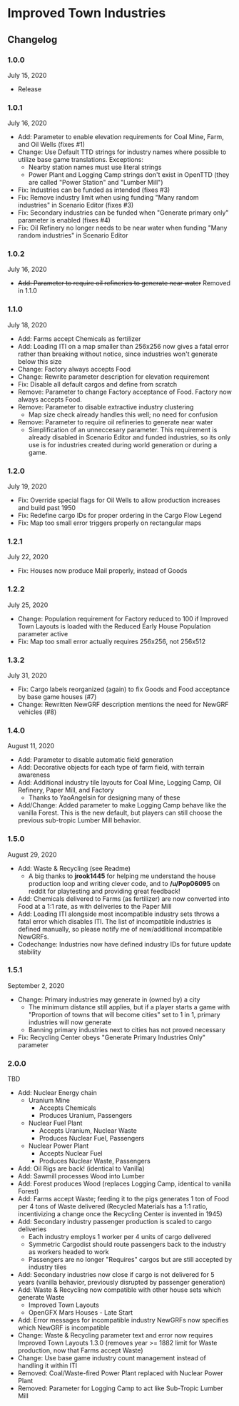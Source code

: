 # Improved Town Industries

## Changelog

### 1.0.0
July 15, 2020

- Release

### 1.0.1
July 16, 2020

- Add: Parameter to enable elevation requirements for Coal Mine, Farm, and Oil Wells (fixes #1)
- Change: Use Default TTD strings for industry names where possible to utilize base game translations. Exceptions:
  - Nearby station names must use literal strings
  - Power Plant and Logging Camp strings don't exist in OpenTTD (they are called "Power Station" and "Lumber Mill")
- Fix: Industries can be funded as intended (fixes #3)
- Fix: Remove industry limit when using funding "Many random industries" in Scenario Editor (fixes #3)
- Fix: Secondary industries can be funded when "Generate primary only" parameter is enabled (fixes #4)
- Fix: Oil Refinery no longer needs to be near water when funding "Many random industries" in Scenario Editor

### 1.0.2
July 16, 2020

- ~~Add: Parameter to require oil refineries to generate near water~~ Removed in 1.1.0

### 1.1.0
July 18, 2020

- Add: Farms accept Chemicals as fertilizer
- Add: Loading ITI on a map smaller than 256x256 now gives a fatal error rather than breaking without notice, since industries won't generate below this size
- Change: Factory always accepts Food
- Change: Rewrite parameter description for elevation requirement
- Fix: Disable all default cargos and define from scratch
- Remove: Parameter to change Factory acceptance of Food. Factory now always accepts Food.
- Remove: Parameter to disable extractive industry clustering
  - Map size check already handles this well; no need for confusion
- Remove: Parameter to require oil refineries to generate near water
  - Simplification of an unneccesary parameter. This requirement is already disabled in Scenario Editor and funded industries, so its only use is for industries created during world generation or during a game.

### 1.2.0
July 19, 2020

- Fix: Override special flags for Oil Wells to allow production increases and build past 1950
- Fix: Redefine cargo IDs for proper ordering in the Cargo Flow Legend
- Fix: Map too small error triggers properly on rectangular maps

### 1.2.1
July 22, 2020

- Fix: Houses now produce Mail properly, instead of Goods

### 1.2.2
July 25, 2020

- Change: Population requirement for Factory reduced to 100 if Improved Town Layouts is loaded with the Reduced Early House Population parameter active 
- Fix: Map too small error actually requires 256x256, not 256x512

### 1.3.2
July 31, 2020

- Fix: Cargo labels reorganized (again) to fix Goods and Food acceptance by base game houses (#7)
- Change: Rewritten NewGRF description mentions the need for NewGRF vehicles (#8)

### 1.4.0
August 11, 2020

- Add: Parameter to disable automatic field generation
- Add: Decorative objects for each type of farm field, with terrain awareness
- Add: Additional industry tile layouts for Coal Mine, Logging Camp, Oil Refinery, Paper Mill, and Factory
  - Thanks to YaoAngelsin for designing many of these
- Add/Change: Added parameter to make Logging Camp behave like the vanilla Forest. This is the new default, but players can still choose the previous sub-tropic Lumber Mill behavior.

### 1.5.0
August 29, 2020

- Add: Waste & Recycling (see Readme)
  - A big thanks to **jrook1445** for helping me understand the house production loop and writing clever code, and to **/u/Pop06095** on reddit for playtesting and providing great feedback!
- Add: Chemicals delivered to Farms (as fertilizer) are now converted into Food at a 1:1 rate, as with deliveries to the Paper Mill
- Add: Loading ITI alongside most incompatible industry sets throws a fatal error which disables ITI. The list of incompatible industries is defined manually, so please notify me of new/additional incompatible NewGRFs.
- Codechange: Industries now have defined industry IDs for future update stability

### 1.5.1
September 2, 2020

- Change: Primary industries may generate in (owned by) a city
  - The minimum distance still applies, but if a player starts a game with "Proportion of towns that will become cities" set to 1 in 1, primary industries will now generate
  - Banning primary industries next to cities has not proved necessary
- Fix: Recycling Center obeys "Generate Primary Industries Only" parameter

### 2.0.0
TBD

- Add: Nuclear Energy chain
  - Uranium Mine
    - Accepts Chemicals
	- Produces Uranium, Passengers
  - Nuclear Fuel Plant
    - Accepts Uranium, Nuclear Waste
	- Produces Nuclear Fuel, Passengers
  - Nuclear Power Plant
    - Accepts Nuclear Fuel
	- Produces Nuclear Waste, Passengers
- Add: Oil Rigs are back! (identical to Vanilla)
- Add: Sawmill processes Wood into Lumber
- Add: Forest produces Wood (replaces Logging Camp, identical to vanilla Forest)
- Add: Farms accept Waste; feeding it to the pigs generates 1 ton of Food per 4 tons of Waste delivered (Recycled Materials has a 1:1 ratio, incentivizing a change once the Recycling Center is invented in 1945)
- Add: Secondary industry passenger production is scaled to cargo deliveries
  - Each industry employs 1 worker per 4 units of cargo delivered
  -  Symmetric Cargodist should route passengers back to the industry as workers headed to work
  -  Passengers are no longer "Requires" cargos but are still accepted by industry tiles
- Add: Secondary industries now close if cargo is not delivered for 5 years (vanilla behavior, previously disrupted by passenger generation)
- Add: Waste & Recycling now compatible with other house sets which generate Waste
  - Improved Town Layouts
  - OpenGFX Mars Houses - Late Start
- Add: Error messages for incompatible industry NewGRFs now specifies which NewGRF is incompatible
- Change: Waste & Recycling parameter text and error now requires Improved Town Layouts 1.3.0 (removes year >= 1882 limit for Waste production, now that Farms accept Waste)
- Change: Use base game industry count management instead of handling it within ITI
- Removed: Coal/Waste-fired Power Plant replaced with Nuclear Power Plant
- Removed: Parameter for Logging Camp to act like Sub-Tropic Lumber Mill